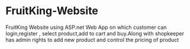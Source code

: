 # FruitKing-Website
FruitKing Website using ASP.net Web App on which customer can login,register , select product,add to cart  and buy.Along with shopkeeper has admin rights to add new product and control the pricing of product
